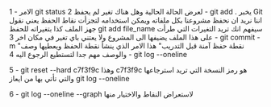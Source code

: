1 - الامر 
git status
لعرض الحالة الحالية وهل هناك تغير لم يحفظ
2 - 
git add .
يخبر Git اننا نريد ان نحفظ مشروعنا بكل ملفاته
ويمكن استخدامه لتجزأت نقاط الحفظ يعني نقول جهز الملف كذا بتغيراته للحفظ
git add file_name
سيفهم انك تريد التغيرات التي طرأت على هذا الملف يضيفها الى المشروع ولا يعتني باي تغير في مكان اخر
3 - git commit -m "نقطة حفظ آمنة قبل التدريب"
هذا الامر الذي ينشأ نقطة الحفظ ويعطيها وصف والوصف مهم جدا لتستطيع الرجوع اليه
4 - git log --oneline 

5 - git reset --hard  c7f3f9c
وهذا c7f3f9c هو رمز النسخة التي تريد استرجاعها والتي تأتي بها من ايعاز git log --oneline  

6 - git log --oneline --graph
لاستعراض النقاط والاختيار منها
 